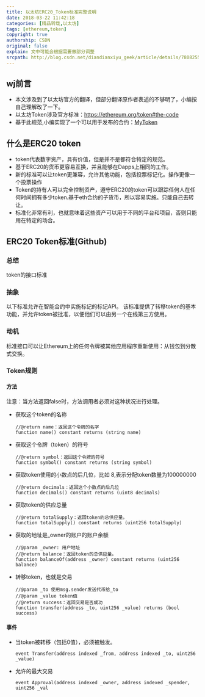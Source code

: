 ```yaml
---
title: 以太坊ERC20_Token标准完整说明
date: 2018-03-22 11:42:18
categories: [精品转载,以太坊]
tags: [ethereum,token]
copyright: true
authorship: CSDN
original: false
explain: 文中可能会根据需要做部分调整
srcpath: http://blog.csdn.net/diandianxiyu_geek/article/details/78082551?utm_source=gold_browser_extension
---
```

## wj前言  
* 本文涉及到了以太坊官方的翻译，但部分翻译原作者表述的不够明了，小编按自己理解改了一下。  
* 以太坊Token涉及官方标准：https://ethereum.org/token#the-code
* 基于此规范,小编实现了一个可以用于发布的合约：[MyToken](https://github.com/jason-wj/blockchain-analysis/blob/master/block_chain/contact/Fan.sol)
<!-- more -->

## 什么是ERC20 token  
* token代表数字资产，具有价值，但是并不是都符合特定的规范。  
* 基于ERC20的货币更容易互换，并且能够在Dapps上相同的工作。  
* 新的标准可以让token更兼容，允许其他功能，包括投票标记化。操作更像一个投票操作  
* Token的持有人可以完全控制资产，遵守ERC20的token可以跟踪任何人在任何时间拥有多少token.基于eth合约的子货币，所以容易实施。只能自己去转让。  
* 标准化非常有利，也就意味着这些资产可以用于不同的平台和项目，否则只能用在特定的场合。  

## ERC20 Token标准(Github)  

### 总结  
token的接口标准  

### 抽象  
以下标准允许在智能合约中实施标记的标记API。 该标准提供了转移token的基本功能，并允许token被批准，以便他们可以由另一个在线第三方使用。  

### 动机  
标准接口可以让Ethereum上的任何令牌被其他应用程序重新使用：从钱包到分散式交换。

### Token规则

#### 方法  
注意：当方法返回false时，方法调用者必须对这种状况进行处理。  
* 获取这个token的名称
    ```solidity
    //@return name：返回这个令牌的名字
    function name() constant returns (string name)
    ```
* 获取这个令牌（token）的符号  
    ```solidity
    //@return symbol：返回这个令牌的符号
    function symbol() constant returns (string symbol)
    ```  
* 获取token使用的小数点的后几位，比如 8,表示分配token数量为100000000 
    ```solidity
    //@return decimals：返回这个小数点的后几位
    function decimals() constant returns (uint8 decimals)
    ```  
* 获取token的供应总量 
    ```solidity
    //@return totalSupply：返回token的总供应量。
    function totalSupply() constant returns (uint256 totalSupply)
    ```  
* 获取的地址是_owner的账户的账户余额 
    ```solidity
    //@param _owner: 用户地址
    //@return balance：返回token的总供应量。
    function balanceOf(address _owner) constant returns (uint256 balance)
    ```  
* 转移token，也就是交易 
    ```solidity
    //@param _to 使用msg.sender发送代币给_to
    //@param _value token值
    //@return success：返回交易是否成功
    function transfer(address _to, uint256 _value) returns (bool success)
    ``` 

#### 事件  
* 当token被转移（包括0值），必须被触发。  
    ```solidity
    event Transfer(address indexed _from, address indexed _to, uint256 _value)
    ```  
* 允许的最大交易  
    ```solidity
    event Approval(address indexed _owner, address indexed _spender, uint256 _val
    ```
